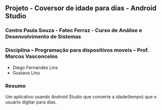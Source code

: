## Projeto - Coversor de idade para dias - Android Studio
### Centro Paula Souza - Fatec Ferraz - Curso de Análise e Desenvolvimento de Sistemas
### Disciplina – Programação para dispositivos moveis – Prof. Marcos Vasconcelos

- Diego Fernandes Lins
- Gustavo Lino

### Resumo
Um aplicativo usando Android Studio que converte a idade(tempo) que o usuario digitar para dias.



